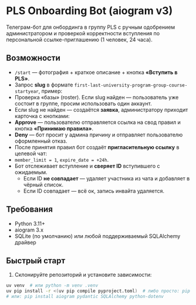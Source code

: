 # PLS Onboarding Bot (aiogram v3)

Телеграм-бот для онбординга в группу PLS с ручным одобрением администратором и проверкой корректности вступления по персональной ссылке-приглашению (1 человек, 24 часа).

## Возможности

- `/start` — фотография + краткое описание + кнопка **«Вступить в PLS»**.
- Запрос **slug** в формате `first-last-university-program-group-course-startyear`, пример:
- Проверка «базы» (roster). Если slug найден — пользователь уже состоит в группе, просим использовать один аккаунт.
- Если slug не найден — создаётся **заявка**, администратору приходит карточка с кнопками:
- **Approve** — пользователю отправляется ссылка на свод правил и кнопка **«Принимаю правила»**.
- **Deny** — бот просит у админа причину и отправляет пользователю оформленный отказ.
- После принятия правил бот создаёт **пригласительную ссылку** в целевой чат:
- `member_limit = 1`, `expire_date = +24h`.
- Бот отслеживает вступление и **сверяет ID** вступившего с ожидаемым.
  - Если ID **не совпадает** — удаляет участника из чата и добавляет в чёрный список.
  - Если ID совпадает — всё ок, запись инвайта удаляется.

## Требования

- Python 3.11+
- aiogram 3.x
- SQLite (по умолчанию) или любой поддерживаемый SQLAlchemy драйвер

## Быстрый старт

1. Склонируйте репозиторий и установите зависимости:

 ```bash
 uv venv  # или python -m venv .venv
 uv pip install -r <(uv pip compile pyproject.toml)  # либо просто: pip install -e .
 # или: pip install aiogram pydantic SQLAlchemy python-dotenv
